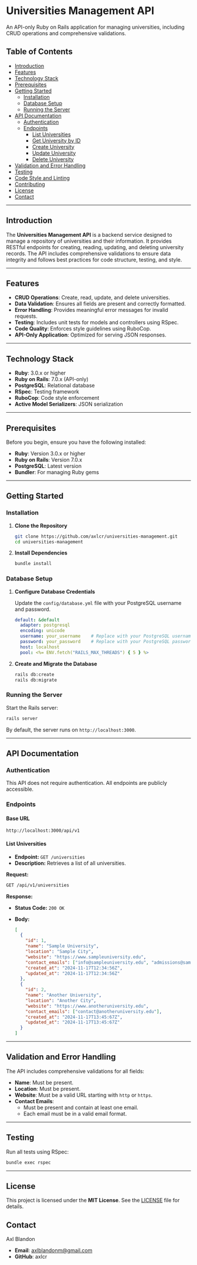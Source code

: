# Universities Management API

An API-only Ruby on Rails application for managing universities, including CRUD operations and comprehensive validations.

## Table of Contents

- [Introduction](#introduction)
- [Features](#features)
- [Technology Stack](#technology-stack)
- [Prerequisites](#prerequisites)
- [Getting Started](#getting-started)
  - [Installation](#installation)
  - [Database Setup](#database-setup)
  - [Running the Server](#running-the-server)
- [API Documentation](#api-documentation)
  - [Authentication](#authentication)
  - [Endpoints](#endpoints)
    - [List Universities](#list-universities)
    - [Get University by ID](#get-university-by-id)
    - [Create University](#create-university)
    - [Update University](#update-university)
    - [Delete University](#delete-university)
- [Validation and Error Handling](#validation-and-error-handling)
- [Testing](#testing)
- [Code Style and Linting](#code-style-and-linting)
- [Contributing](#contributing)
- [License](#license)
- [Contact](#contact)

---

## Introduction

The **Universities Management API** is a backend service designed to manage a repository of universities and their information. It provides RESTful endpoints for creating, reading, updating, and deleting university records. The API includes comprehensive validations to ensure data integrity and follows best practices for code structure, testing, and style.

---

## Features

- **CRUD Operations**: Create, read, update, and delete universities.
- **Data Validation**: Ensures all fields are present and correctly formatted.
- **Error Handling**: Provides meaningful error messages for invalid requests.
- **Testing**: Includes unit tests for models and controllers using RSpec.
- **Code Quality**: Enforces style guidelines using RuboCop.
- **API-Only Application**: Optimized for serving JSON responses.

---

## Technology Stack

- **Ruby**: 3.0.x or higher
- **Ruby on Rails**: 7.0.x (API-only)
- **PostgreSQL**: Relational database
- **RSpec**: Testing framework
- **RuboCop**: Code style enforcement
- **Active Model Serializers**: JSON serialization

---

## Prerequisites

Before you begin, ensure you have the following installed:

- **Ruby**: Version 3.0.x or higher
- **Ruby on Rails**: Version 7.0.x
- **PostgreSQL**: Latest version
- **Bundler**: For managing Ruby gems

---

## Getting Started

### Installation

1. **Clone the Repository**

   ```bash
   git clone https://github.com/axlcr/universities-management.git
   cd universities-management
   ```

2. **Install Dependencies**

   ```bash
   bundle install
   ```

### Database Setup

1. **Configure Database Credentials**

   Update the `config/database.yml` file with your PostgreSQL username and password.

   ```yaml
   default: &default
     adapter: postgresql
     encoding: unicode
     username: your_username    # Replace with your PostgreSQL username (i use by default "postgres")
     password: your_password    # Replace with your PostgreSQL password (i use by default an empty passoword)
     host: localhost
     pool: <%= ENV.fetch("RAILS_MAX_THREADS") { 5 } %>
   ```

2. **Create and Migrate the Database**

   ```bash
   rails db:create
   rails db:migrate
   ```

### Running the Server

Start the Rails server:

```bash
rails server
```

By default, the server runs on `http://localhost:3000`.

---

## API Documentation

### Authentication

This API does not require authentication. All endpoints are publicly accessible.

### Endpoints

#### Base URL

```
http://localhost:3000/api/v1
```

#### List Universities

- **Endpoint:** `GET /universities`
- **Description:** Retrieves a list of all universities.

**Request:**

```bash
GET /api/v1/universities
```

**Response:**

- **Status Code:** `200 OK`
- **Body:**

  ```json
  [
    {
      "id": 1,
      "name": "Sample University",
      "location": "Sample City",
      "website": "https://www.sampleuniversity.edu",
      "contact_emails": ["info@sampleuniversity.edu", "admissions@sampleuniversity.edu"],
      "created_at": "2024-11-17T12:34:56Z",
      "updated_at": "2024-11-17T12:34:56Z"
    },
    {
      "id": 2,
      "name": "Another University",
      "location": "Another City",
      "website": "https://www.anotheruniversity.edu",
      "contact_emails": ["contact@anotheruniversity.edu"],
      "created_at": "2024-11-17T13:45:67Z",
      "updated_at": "2024-11-17T13:45:67Z"
    }
  ]
  ```

---

## Validation and Error Handling

The API includes comprehensive validations for all fields:

- **Name**: Must be present.
- **Location**: Must be present.
- **Website**: Must be a valid URL starting with `http` or `https`.
- **Contact Emails**:
  - Must be present and contain at least one email.
  - Each email must be in a valid email format.

---

## Testing

Run all tests using RSpec:

```bash
bundle exec rspec
```

---

## License

This project is licensed under the **MIT License**. See the [LICENSE](LICENSE) file for details.

## Contact
Axl Blandon

- **Email**: axlblandonm@gmail.com
- **GitHub**: axlcr